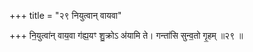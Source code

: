 +++
title = "२९ नियुत्वान् वायवा"

+++
नि॒युत्वा॑न् वाय॒वा ग॑ह्य॒यꣳ शु॒क्रोऽ अ॑यामि ते। गन्ता॑सि सुन्व॒तो गृ॒हम् ॥२९ ॥